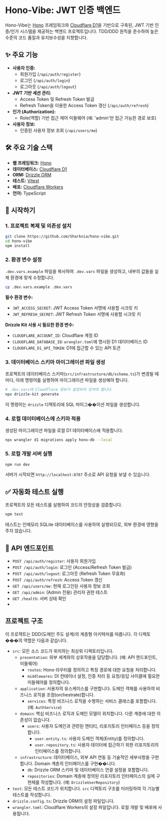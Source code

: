 # Hono-Vibe: JWT 인증 백엔드

Hono-Vibe는 [Hono](https://hono.dev/) 프레임워크와 [Cloudflare D1](https://developers.cloudflare.com/d1/)을 기반으로 구축된, JWT 기반 인증/인가 시스템을 제공하는 백엔드 프로젝트입니다. TDD/DDD 원칙을 준수하여 높은 수준의 코드 품질과 유지보수성을 지향합니다.

## ✨ 주요 기능

-   **사용자 인증:**
    -   회원가입 (`/api/auth/register`)
    -   로그인 (`/api/auth/login`)
    -   로그아웃 (`/api/auth/logout`)
-   **JWT 기반 세션 관리:**
    -   Access Token 및 Refresh Token 발급
    -   Refresh Token을 이용한 Access Token 갱신 (`/api/auth/refresh`)
-   **인가 (Authorization):**
    -   Role(역할) 기반 접근 제어 미들웨어 (예: 'admin'만 접근 가능한 경로 보호)
-   **사용자 정보:**
    -   인증된 사용자 정보 조회 (`/api/users/me`)

## 🛠️ 주요 기술 스택

-   **웹 프레임워크:** [Hono](https://hono.dev/)
-   **데이터베이스:** [Cloudflare D1](https://developers.cloudflare.com/d1/)
-   **ORM:** [Drizzle ORM](https://orm.drizzle.team/)
-   **테스트:** [Vitest](https://vitest.dev/)
-   **배포:** [Cloudflare Workers](https://workers.cloudflare.com/)
-   **언어:** TypeScript

## 🚀 시작하기

### 1. 프로젝트 복제 및 의존성 설치

```bash
git clone https://github.com/Sharknia/hono-vibe.git
cd hono-vibe
npm install
```

### 2. 환경 변수 설정

`.dev.vars.example` 파일을 복사하여 `.dev.vars` 파일을 생성하고, 내부의 값들을 실제 환경에 맞게 수정합니다.

```bash
cp .dev.vars.example .dev.vars
```

**필수 환경 변수:**

-   `JWT_ACCESS_SECRET`: JWT Access Token 서명에 사용할 시크릿 키
-   `JWT_REFRESH_SECRET`: JWT Refresh Token 서명에 사용할 시크릿 키

**Drizzle Kit 사용 시 필요한 환경 변수:**

-   `CLOUDFLARE_ACCOUNT_ID`: Cloudflare 계정 ID
-   `CLOUDFLARE_DATABASE_ID`: `wrangler.toml`에 명시된 D1 데이터베이스 ID
-   `CLOUDFLARE_D1_API_TOKEN`: D1에 접근할 수 있는 API 토큰

### 3. 데이터베이스 스키마 마이그레이션 파일 생성

프로젝트의 데이터베이스 스키마(`src/infrastructure/db/schema.ts`)가 변경될 때마다, 아래 명령어를 실행하여 마이그레이션 파일을 생성해야 합니다.

```bash
# .dev.vars에 Cloudflare 정보가 설정되어 있어야 합니다.
npx drizzle-kit generate
```

이 명령어는 `drizzle` 디렉토리에 SQL 마이그��이션 파일을 생성합니다.

### 4. 로컬 데이터베이스에 스키마 적용

생성된 마이그레이션 파일을 로컬 D1 데이터베이스에 적용합니다.

```bash
npx wrangler d1 migrations apply hono-db --local
```

### 5. 로컬 개발 서버 실행

```bash
npm run dev
```

서버가 시작되면 `http://localhost:8787` 주소로 API 요청을 보낼 수 있습니다.

## ✅ 자동화 테스트 실행

프로젝트의 모든 테스트를 실행하여 코드의 안정성을 검증합니다.

```bash
npm test
```

테스트는 인메모리 SQLite 데이터베이스를 사용하여 실행되므로, 외부 환경에 영향을 주지 않습니다.

## 📖 API 엔드포인트

-   `POST /api/auth/register`: 사용자 회원가입
-   `POST /api/auth/login`: 로그인 (Access/Refresh Token 발급)
-   `POST /api/auth/logout`: 로그아웃 (Refresh Token 무효화)
-   `POST /api/auth/refresh`: Access Token 갱신
-   `GET /api/users/me`: 현재 로그인된 사용자 정보 조회
-   `GET /api/admin`: (Admin 전용) 관리자 권한 테스트
-   `GET /health`: 서버 상태 확인
-

## 프로젝트 구조

이 프로젝트는 DDD(도메인 주도 설계)의 계층형 아키텍처를 따릅니다. 각 디렉토���의 역할은 다음과 같습니다.

-   `src`: 모든 소스 코드가 위치하는 최상위 디렉토리입니다.
    -   `presentation`: 외부 세계와의 상호작용을 담당합니다. (예: API 엔드포인트, 미들웨어)
        -   `routes`: Hono 라우터를 정의하고 특정 경로에 대한 요청을 처리합니다.
        -   `middlewares`: DI 컨테이너 설정, 인증 처리 등 요청/응답 사이클에 필요한 미들웨어를 정의합니다.
    -   `application`: 사용자의 유스케이스를 구현합니다. 도메인 객체를 사용하여 비즈니스 로직을 조정(orchestrate)합니다.
        -   `services`: 특정 비즈니스 로직을 수행하는 서비스 클래스를 포함합니다. (예: `AuthService`)
    -   `domain`: 핵심 비즈니스 로직과 도메인 모델이 위치합니다. 다른 계층에 대한 의존성이 없습니다.
        -   `users`: 사용자 도메인과 관련된 엔티티, 리포지토리 인터페이스 등을 정의합니다.
            -   `user.entity.ts`: 사용자 도메인 객체(Entity)를 정의합니다.
            -   `user.repository.ts`: 사용자 데이터에 접근하기 위한 리포지토리의 인터페이스를 정의합니다.
    -   `infrastructure`: 데이터베이스, 외부 API 연동 등 기술적인 세부사항을 구현합니다. Domain 계층의 인터페이스를 구현��니다.
        -   `db`: Drizzle ORM 스키마 및 데이터베이스 연결 설정을 포함합니다.
        -   `repositories`: Domain 계층에 정의된 리포지토리 인터페이스의 실제 구현체를 작성합니다. (예: `DrizzleUserRepository`)
-   `test`: 모든 테스트 코드가 위치합니다. `src` 디렉토리 구조를 미러링하여 각 기능별 테스트를 작성합니다.
-   `drizzle.config.ts`: Drizzle ORM의 설정 파일입니다.
-   `wrangler.toml`: Cloudflare Workers의 설정 파일입니다. 로컬 개발 및 배포에 사용됩니다.
